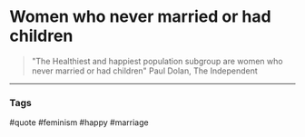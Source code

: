 # Women who never married or had children

> "The Healthiest and happiest population subgroup are women who never married or had children"
Paul Dolan, The Independent

---
### Tags
#quote #feminism #happy #marriage
